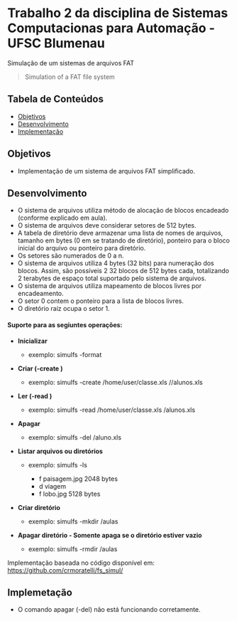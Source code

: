 # Trabalho 2 da disciplina de Sistemas Computacionas para Automação - UFSC Blumenau

Simulação de um sistemas de arquivos FAT

> Simulation of a FAT file system

## Tabela de Conteúdos 
- [Objetivos](#objetivos)
- [Desenvolvimento](#desenvolvimento)
- [Implementação](#implementação)

## Objetivos

- Implementação de um sistema de arquivos FAT simplificado.

## Desenvolvimento

 - O sistema de arquivos utiliza método de alocação de blocos encadeado (conforme
explicado em aula).
- O sistema de arquivos deve considerar setores de 512 bytes.
- A tabela de diretório deve armazenar uma lista de nomes de arquivos, tamanho em
bytes (0 em se tratando de diretório), ponteiro para o bloco inicial do arquivo ou
ponteiro para diretório.
- Os setores são numerados de 0 a n.
- O sistema de arquivos utiliza 4 bytes (32 bits) para numeração dos blocos.
Assim, são possíveis 2 32 blocos de 512 bytes cada, totalizando 2 terabytes de
espaço total suportado pelo sistema de arquivos.
- O sistema de arquivos utiliza mapeamento de blocos livres por encadeamento.
- O setor 0 contem o ponteiro para a lista de blocos livres.
- O diretório raíz ocupa o setor 1.

 #### Suporte para as segiuntes operações:
  
  - **Inicializar**
       - exemplo: simulfs -format <tamanho em megabytes>
 
  - **Criar (-create <arquivo original> <destino no sistema virtual>)**
       - exemplo: simulfs -create /home/user/classe.xls /<caminho>/alunos.xls
 
  - **Ler (-read <arquivo no disco> <caminho no sistema virtual> )**
       - exemplo: simulfs -read /home/user/classe.xls <caminho>/alunos.xls 
 
  - **Apagar**
       - exemplo: simulfs -del <caminho>/aluno.xls
 
  - **Listar arquivos ou diretórios**
       - exemplo: simulfs -ls <caminho>
            + f paisagem.jpg    2048 bytes
            + d viagem
            + f lobo.jpg        5128 bytes 
 
  - **Criar diretório**
       - exemplo: simulfs -mkdir <caminho>/aulas
        
  - **Apagar diretório - Somente apaga se o diretório estiver vazio**
       - exemplo: simulfs -rmdir <caminho>/aulas
  
Implementação baseada no código disponível em: https://github.com/crmoratelli/fs_simul/
  
  
## Implemetação
  - O comando apagar (-del) não está funcionando corretamente.



